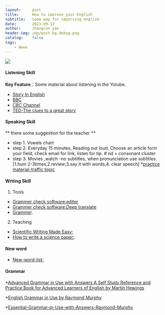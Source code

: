 ```yaml
---
layout:     post
title:      How to improve your English
subtitle:   some way for imporving english
date:       2023-09-12
author:     zhangcun yan
header-img: img/post-bg-debug.png
catalog:    false
tags:
    - News
---
```


![]({{site.baseurl}})

#### Listening Skill

**Key Feature**：Some material about listening in the Yotube.
* [Story In English](https://www.youtube.com/@WooEnglish)
* [BBC](https://www.bbc.com/)
* [CBC Channel](https://www.bbc.com/)
* [TED-The clues to a great story](https://www.youtube.com/watch?v=KxDwieKpawg)

#### Speaking Skill
** there some suggestion for the teacher **
* step 1. Vowels chart
* step 2. Everyday 15 minutes, Reading out loud, Choose an article form your field, check email for link, listen for tip. # nd = consonant cluster
* step 3. Movies ,watch -no subtitles, when pronunciation use subtitles.[1.hum 2-3times,2.review;3.say it with words;4. clear speech]
*[practice material-traffic topic](https://www.brookings.edu/articles/traffic-why-its-getting-worse-what-government-can-do/#intro)

#### Writing Skill
1. Tools
* [Grammer check software:editor](https://instatext.io/editor/?v2=1&u=695897452280&t=c) 
* [Grammer check software:Deep translate](https://www.deepl.com/translator)
* [Grammer](https://www.englishgrammar101.com/).
2. Teaching
* [Scientific Writing Made Easy:](https://esajournals.onlinelibrary.wiley.com/doi/full/10.1002/bes2.1258)
* [How to write a science paper:](https://www.youtube.com/watch?v=Vky9PDKx5KU)

#### New word

* [New-word-list:](https://yanzhangcun.github.io/files/ebooks/New_words_in_last_week2.pdf)


#### Grammar
*[Advanced Grammar in Use with Answers A Self Study Reference and Practice Book for Advanced Learners of English by Martin Hewings](https://drive.google.com/file/d/13Hjl34S7GMGVWc0tUDYt5_ip7xsWENuR/view?usp=drive_link)

*[English Grammar in Use by Raymond Murphy](https://drive.google.com/file/d/1-A-_I7Tj6P1rC8kPlAYyiD0VXqndhJtu/view?usp=drive_link)

*[Essential-Grammar-in-Use-with-Answers-Raymond-Murphy](https://drive.google.com/file/d/1oIec3ajHQN2G-1C-sAkKidL5XrYwiUDL/view?usp=drive_link)


